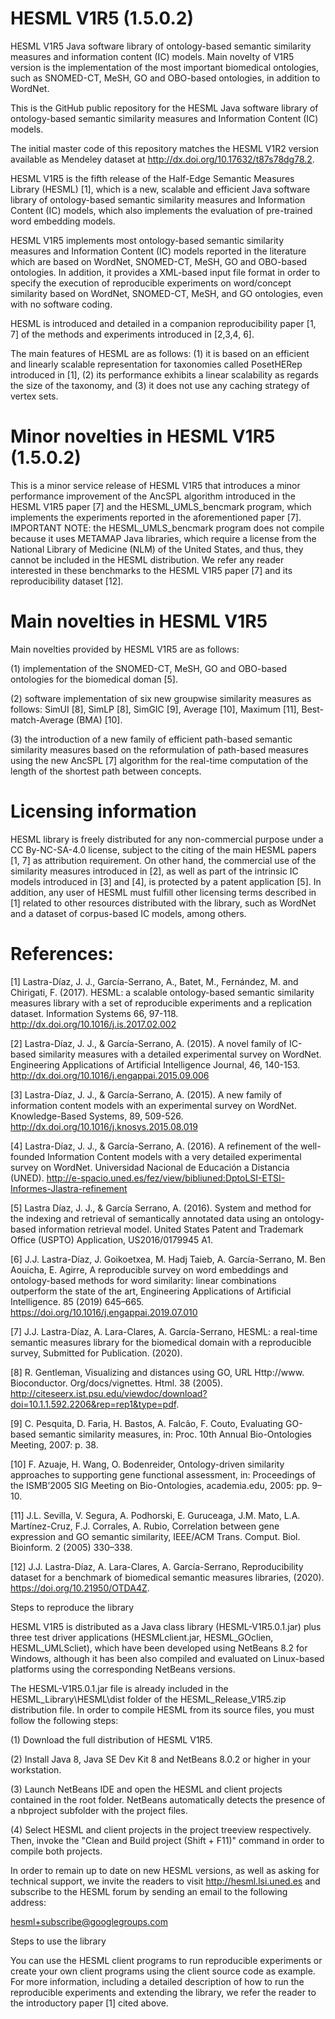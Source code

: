 # HESML V1R5 (1.5.0.2)

HESML V1R5 Java software library of ontology-based semantic similarity measures and information content (IC) models. Main novelty of V1R5 version is the implementation of the most important biomedical ontologies, such as SNOMED-CT, MeSH, GO and OBO-based ontologies, in addition to WordNet.

This is the GitHub public repository for the HESML Java software library of ontology-based semantic similarity measures and Information Content (IC) models.

The initial master code of this repository matches the HESML V1R2 version available as Mendeley dataset at http://dx.doi.org/10.17632/t87s78dg78.2.

HESML V1R5 is the fifth release of the Half-Edge Semantic Measures Library (HESML) [1], which is a new, scalable and efficient Java software library of ontology-based semantic similarity measures and Information Content (IC) models, which also implements the evaluation of pre-trained word embedding models.

HESML V1R5 implements most ontology-based semantic similarity measures and Information Content (IC) models reported in the literature which are based on WordNet, SNOMED-CT, MeSH, GO and OBO-based ontologies. In addition, it provides a XML-based input file format in order to specify the execution of reproducible experiments on word/concept similarity based on WordNet, SNOMED-CT, MeSH, and GO ontologies, even with no software coding.

HESML is introduced and detailed in a companion reproducibility paper [1, 7] of the methods and experiments introduced in [2,3,4, 6].

The main features of HESML are as follows: (1) it is based on an efficient and linearly scalable representation for taxonomies called PosetHERep introduced in [1], (2) its performance exhibits a linear scalability as regards the size of the taxonomy, and (3) it does not use any caching strategy of vertex sets.

# Minor novelties in HESML V1R5 (1.5.0.2)

This is a minor service release of HESML V1R5 that introduces a minor performance improvement of the AncSPL algorithm introduced in the HESML V1R5 paper [7] and the HESML_UMLS_bencmark program, which implements the experiments reported in the aforementioned paper [7]. IMPORTANT NOTE: the HESML_UMLS_bencmark program does not compile because it uses METAMAP Java libraries, which require a license from the National Library of Medicine (NLM) of the United States, and thus, they cannot be included in the HESML distribution. We refer any reader interested in these benchmarks to the HESML V1R5 paper [7] and its reproducibility dataset [12].

# Main novelties in HESML V1R5

Main novelties provided by HESML V1R5 are as follows:

(1) implementation of the SNOMED-CT, MeSH, GO and OBO-based ontologies for the biomedical doman [5].

(2) software implementation of six new groupwise similarity measures as follows: SimUI [8], SimLP [8], SimGIC [9], Average [10], Maximum [11], Best-match-Average (BMA) [10].

(3) the introduction of a new family of efficient path-based semantic similarity measures based on the reformulation of path-based measures using the new AncSPL  [7] algorithm for the real-time computation of the length of the shortest path between concepts.

# Licensing information

HESML library is freely distributed for any non-commercial purpose under a CC By-NC-SA-4.0 license, subject to the citing of the main HESML papers [1, 7] as attribution requirement. On other hand, the commercial use of the similarity measures introduced in [2], as well as part of the intrinsic IC models introduced in [3] and [4], is protected by a patent application [5]. In addition, any user of HESML must fulfill other licensing terms described in [1] related to other resources distributed with the library, such as WordNet and a dataset of corpus-based IC models, among others.

# References:

[1] Lastra-Díaz, J. J., García-Serrano, A., Batet, M., Fernández, M. and Chirigati, F. (2017). HESML: a scalable ontology-based semantic similarity measures library with a set of reproducible experiments and a replication dataset. Information Systems 66, 97-118. http://dx.doi.org/10.1016/j.is.2017.02.002

[2] Lastra-Díaz, J. J., & García-Serrano, A. (2015). A novel family of IC-based similarity measures with a detailed experimental survey on WordNet. Engineering Applications of Artificial Intelligence Journal, 46, 140-153. http://dx.doi.org/10.1016/j.engappai.2015.09.006

[3] Lastra-Díaz, J. J., & García-Serrano, A. (2015). A new family of information content models with an experimental survey on WordNet. Knowledge-Based Systems, 89, 509-526. http://dx.doi.org/10.1016/j.knosys.2015.08.019

[4] Lastra-Díaz, J. J., & García-Serrano, A. (2016). A refinement of the well-founded Information Content models with a very detailed experimental survey on WordNet. Universidad Nacional de Educación a Distancia (UNED). http://e-spacio.uned.es/fez/view/bibliuned:DptoLSI-ETSI-Informes-Jlastra-refinement

[5] Lastra Díaz, J. J., & García Serrano, A. (2016). System and method for the indexing and retrieval of semantically annotated data using an ontology-based information retrieval model. United States Patent and Trademark Office (USPTO) Application, US2016/0179945 A1.

[6] J.J. Lastra-Díaz, J. Goikoetxea, M. Hadj Taieb, A. García-Serrano, M. Ben Aouicha, E. Agirre, A reproducible survey on word embeddings and ontology-based methods for word similarity: linear combinations outperform the state of the art, Engineering Applications of Artificial Intelligence. 85 (2019) 645–665. https://doi.org/10.1016/j.engappai.2019.07.010

[7] J.J. Lastra-Díaz, A. Lara-Clares, A. García-Serrano, HESML: a real-time semantic measures library for the biomedical domain with a reproducible survey, Submitted for Publication. (2020).

[8] R. Gentleman, Visualizing and distances using GO, URL Http://www. Bioconductor. Org/docs/vignettes. Html. 38 (2005). http://citeseerx.ist.psu.edu/viewdoc/download?doi=10.1.1.592.2206&rep=rep1&type=pdf.

[9] C. Pesquita, D. Faria, H. Bastos, A. Falcão, F. Couto, Evaluating GO-based semantic similarity measures, in: Proc. 10th Annual Bio-Ontologies Meeting, 2007: p. 38.

[10] F. Azuaje, H. Wang, O. Bodenreider, Ontology-driven similarity approaches to supporting gene functional assessment, in: Proceedings of the ISMB’2005 SIG Meeting on Bio-Ontologies, academia.edu, 2005: pp. 9–10.

[11] J.L. Sevilla, V. Segura, A. Podhorski, E. Guruceaga, J.M. Mato, L.A. Martínez-Cruz, F.J. Corrales, A. Rubio, Correlation between gene expression and GO semantic similarity, IEEE/ACM Trans. Comput. Biol. Bioinform. 2 (2005) 330–338.

[12] J.J. Lastra-Díaz, A. Lara-Clares, A. García-Serrano, Reproducibility dataset for a benchmark of biomedical semantic measures libraries, (2020). https://doi.org/10.21950/OTDA4Z.

Steps to reproduce the library

HESML V1R5 is distributed as a Java class library (HESML-V1R5.0.1.jar) plus three test driver applications (HESMLclient.jar, HESML_GOclien, HESML_UMLScliet), which have been developed using NetBeans 8.2 for Windows, although it has been also compiled and evaluated on Linux-based platforms using the corresponding NetBeans versions.

The HESML-V1R5.0.1.jar file is already included in the HESML_Library\HESML\dist folder of the HESML_Release_V1R5.zip distribution file. In order to compile HESML from its source files, you must follow the following steps:

(1) Download the full distribution of HESML V1R5.

(2) Install Java 8, Java SE Dev Kit 8 and NetBeans 8.0.2 or higher in your workstation.

(3) Launch NetBeans IDE and open the HESML and client projects contained in the root folder. NetBeans automatically detects the presence of a nbproject subfolder with the project files.

(4) Select HESML and client projects in the project treeview respectively. Then, invoke the "Clean and Build project (Shift + F11)" command in order to compile both projects.

In order to remain up to date on new HESML versions, as well as asking for technical support, we invite the readers to visit http://hesml.lsi.uned.es and subscribe to the HESML forum by sending an email to the following address:

hesml+subscribe@googlegroups.com

Steps to use the library

You can use the HESML client programs to run reproducible experiments or create your own client programs using the client source code as example. For more information, including a detailed description of how to run the reproducible experiments and extending the library, we refer the reader to the introductory paper [1] cited above.
